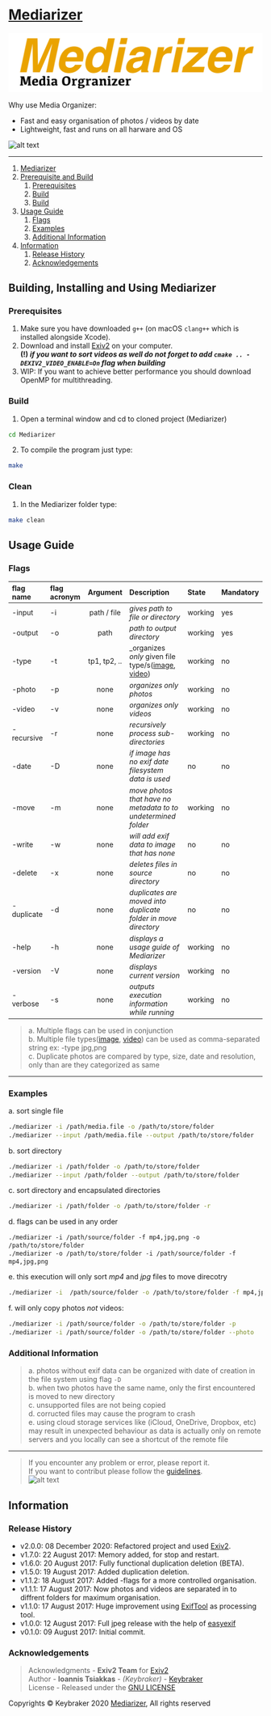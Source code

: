 <div id="1">
  
# [Mediarizer](https://github.com/keybraker/Media-Organizer)
![alt text](../img/new_mediarizer_logo.png)

Why use Media Organizer:
- Fast and easy organisation of photos / videos by date
- Lightweight, fast and runs on all harware and OS

![alt text](../img/mediarizerDisplay.jpg)
<br>

---

1. [Mediarizer](#1)
2. [Prerequisite and Build](#2)
   1. [Prerequisites](#2-1)
   2. [Build](#2-2)
   3. [Build](#2-3)
3. [Usage Guide](#3)
   1. [Flags](#3-1)
   2. [Examples](#3-2)
   3. [Additional Information](#3-3)
4. [Information](#4)
   1. [Release History](#4-1)
   2. [Acknowledgements](#4-2)

<div id="2">
  
## Building, Installing and Using Mediarizer

<div id="2-1">
  
### Prerequisites
1. Make sure you have downloaded `g++` (on macOS `clang++` which is installed alongside Xcode).
2. Download and install [Exiv2](https://www.exiv2.org/) on your computer.<br>
   **(!) _if you want to sort videos as well do not forget to add `cmake .. -DEXIV2_VIDEO_ENABLE=On` flag when building_**
3. WIP: If you want to achieve better performance you should download OpenMP for multithreading.

<div id="2-2">
  
### Build

1. Open a terminal window and cd to cloned project (Mediarizer)

```bash
cd Mediarizer
```

2. To compile the program just type:

```bash
make
```

<div id="2-3">
  
### Clean

1. In the Mediarizer folder type:

```bash
make clean
```

<div id="3">

## Usage Guide

<div id="3-1">

### Flags

| flag name  | flag acronym |   Argument   | Description                                                              | State   | Mandatory |
| :--------- | :----------- | :----------: | :----------------------------------------------------------------------- | :------ | :-------- |
| -input     | -i           | path / file  | _gives path to file or directory_                                        | working | yes       |
| -output    | -o           |     path     | _path to output directory_                                               | working | yes       |
| -type      | -t           | tp1, tp2, .. | _organizes *only* given file type/s([image](https://dev.exiv2.org/projects/exiv2/wiki/Supported_image_formats), [video](https://dev.exiv2.org/projects/exiv2/wiki/Supported_video_formats)) | working | no        |
| -photo     | -p           |     none     | _organizes *only* photos_                                                | working | no        |
| -video     | -v           |     none     | _organizes *only* videos_                                                | working | no        |
| -recursive | -r           |     none     | _recursively process sub-directories_                                    | working | no        |
| -date      | -D           |     none     | _if image has no exif date filesystem data is used_                      | no      | no        |
| -move      | -m           |     none     | _move photos that have no metadata to to undetermined folder_            | working | no        |
| -write     | -w           |     none     | _will add exif data to image that has none_                              | no      | no        |
| -delete    | -x           |     none     | _deletes files in source directory_                                      | no      | no        |
| -duplicate | -d           |     none     | _duplicates are moved into duplicate folder in move directory_           | no      | no        |
| -help      | -h           |     none     | _displays a usage guide of Mediarizer_                                   | working | no        |
| -version   | -V           |     none     | _displays current version_                                               | working | no        |
| -verbose   | -s           |     none     | _outputs execution information while running_                            | working | no        |

> a. Multiple flags can be used in conjunction<br>
> b. Multiple file types([image](https://dev.exiv2.org/projects/exiv2/wiki/Supported_image_formats), [video](https://dev.exiv2.org/projects/exiv2/wiki/Supported_video_formats)) can be used as comma-separated string ex: -type jpg,png<br>
> c. Duplicate photos are compared by type, size, date and resolution, only than are they categorized as same<br>

---

<div id="3-2">

### Examples

a. sort single file

```bash
./mediarizer -i /path/media.file -o /path/to/store/folder
./mediarizer --input /path/media.file --output /path/to/store/folder
```

b. sort directory

```bash
./mediarizer -i /path/folder -o /path/to/store/folder
./mediarizer --input /path/folder --output /path/to/store/folder
```

c. sort directory and encapsulated directories

```bash
./mediarizer -i /path/folder -o /path/to/store/folder -r
```

d. flags can be used in any order

```
./mediarizer -i /path/source/folder -f mp4,jpg,png -o /path/to/store/folder
./mediarizer -o /path/to/store/folder -i /path/source/folder -f mp4,jpg,png
```

e. this execution will only sort _mp4_ and _jpg_ files to move direcotry

```bash
./mediarizer -i  /path/source/folder -o /path/to/store/folder -f mp4,jpg
```

f. will only copy photos _not_ videos:

```bash
./mediarizer -i /path/source/folder -o /path/to/store/folder -p
./mediarizer -i /path/source/folder -o /path/to/store/folder --photo
```

<div id="3-3">

### Additional Information

> a. photos without exif data can be organized with date of creation in the file system using flag `-D`<br>
> b. when two photos have the same name, only the first encountered is moved to new directory<br>
> c. unsupported files are not being copied<br>
> d. corructed files may cause the program to crash<br>
> e. using cloud storage services like (iCloud, OneDrive, Dropbox, etc) may result in unexpected behaviour 
as data is actually only on remote servers and you locally can see a shortcut of the remote file

---

> If you encounter any problem or error, please report it.<br>
> If you want to contribut please follow the [guidelines](CONTRIBUTING.md).<br>
![alt text](../img/tired.gif)

<div id="4">

## Information

<div id="4-1">

### Release History

- v2.0.0: 08 December 2020: Refactored project and used [Exiv2](https://github.com/exiv2/exiv2).
- v1.7.0: 22 August   2017: Memory added, for stop and restart.
- v1.6.0: 20 August   2017: Fully functional duplication deletion (BETA).
- v1.5.0: 19 August   2017: Added duplication deletion.
- v1.1.2: 18 August   2017: Added -flags for a more controlled organisation.
- v1.1.1: 17 August   2017: Now photos and videos are separated in to diffrent folders for maximum organisation.
- v1.1.0: 17 August   2017: Huge improvement using [ExifTool](http://owl.phy.queensu.ca/~phil/exiftool/) as processing tool.
- v1.0.0: 12 August   2017: Full jpeg release with the help of [easyexif](https://github.com/mayanklahiri/easyexif)
- v0.1.0: 09 August   2017: Initial commit.

<div id="4-2">

### Acknowledgements

> Acknowledgments - **Exiv2 Team** for [Exiv2](https://github.com/exiv2/exiv2)<br>
> Author - **Ioannis Tsiakkas** - _(Keybraker)_ - [Keybraker](https://github.com/keybraker)<br>
> License - Released under the [GNU LICENSE](http://www.gnu.org/philosophy/free-sw.html)<br>

Copyrights © Keybraker 2020 [Mediarizer](https://github.com/keybraker/Media-Organizer), All rights reserved
